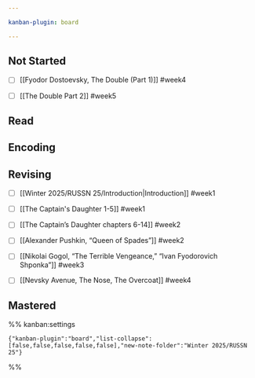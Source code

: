 ```yaml
---

kanban-plugin: board

---
```


## Not Started

- [ ] [[Fyodor Dostoevsky, The Double (Part 1)]] #week4
- [ ] [[The Double Part 2]] #week5


## Read



## Encoding



## Revising

- [ ] [[Winter 2025/RUSSN 25/Introduction|Introduction]] #week1
- [ ] [[The Captain's Daughter 1-5]] #week1
- [ ] [[The Captain’s Daughter chapters 6-14]] #week2
- [ ] [[Alexander Pushkin, “Queen of Spades”]] #week2
- [ ] [[Nikolai Gogol, “The Terrible Vengeance,” “Ivan Fyodorovich Shponka”]]  #week3
- [ ] [[Nevsky Avenue, The Nose, The Overcoat]] #week4


## Mastered





%% kanban:settings
```
{"kanban-plugin":"board","list-collapse":[false,false,false,false,false],"new-note-folder":"Winter 2025/RUSSN 25"}
```
%%